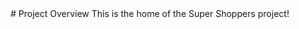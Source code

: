 <head>
<title>New Header
</title></head>
# Project Overview
This is the home of the Super Shoppers project!
